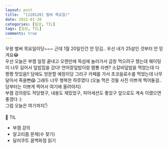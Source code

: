 ```yaml
---
layout: post
title:  "[220120] 벌써 목요일!"
date: 2022-01-20
categories: [일상, TIL]
tags: [일상, TIL]
comments: true
---
```

우왕 벌써 목요일이당~~~ 근데 1월 20일인건 안 믿김.. 우선 내가 25살인 것부터 안 믿겨요😂  
우선 오늘은 부캠 일정 끝내고 오랜만에 뚝섬에 놀러가서 곱창 먹으려구 했는데 웨이팅이 너무 길어서 덮밥집을 갔다! 연어장덮밥이랑 짬뽕 라멘? 소갈비덮밥을 먹었는데 다 짱짱 맛있음!! 담에도 방문할 예정이당 그리구 카페를 가서 초코음료수를 먹었는데 너무 달아서 죽을뻔😱 그래두 너무 행복한 하루였다 (오늘 먹은 것들 사진 이쁘게 찍어둘걸.. 담부터는 이쁘게 찍어서 여기에 올려야지)  
부캠 강의량도 적당했구, 내용도 재밌었구, 피어세션도 좋았구 앞으로도 계속 이랬으면 좋겠다 :)  
그럼 오늘은 여기까지✋  

📝 TIL
- 부캠 강의
- 알고리즘 문제(수 찾기)
- 달러쿠트 꿈백화점 읽기